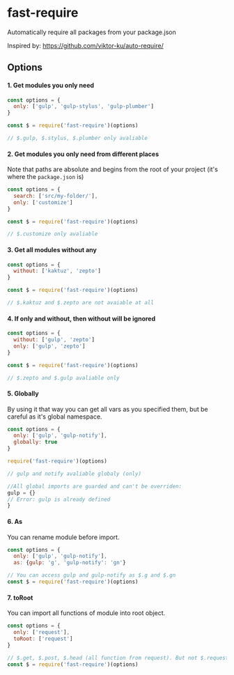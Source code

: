 # fast-require
Automatically require all packages from your package.json

Inspired by: https://github.com/viktor-ku/auto-require/

## Options

#### 1. Get modules you only need

```js
const options = {
  only: ['gulp', 'gulp-stylus', 'gulp-plumber']
}

const $ = require('fast-require')(options)

// $.gulp, $.stylus, $.plumber only avaliable
```

#### 2. Get modules you only need from different places

Note that paths are absolute and begins from the root of your project (it's where the `package.json` is)

```js
const options = {
  search: ['src/my-folder/'],
  only: ['customize']
}

const $ = require('fast-require')(options)

// $.customize only avaliable
```

#### 3. Get all modules without any

```js
const options = {
  without: ['kaktuz', 'zepto']
}

const $ = require('fast-require')(options)

// $.kaktuz and $.zepto are not avaiable at all
```

#### 4. If only and without, then without will be ignored

```js
const options = {
  without: ['gulp', 'zepto']
  only: ['gulp', 'zepto']
}

const $ = require('fast-require')(options)

// $.zepto and $.gulp avaliable only
```

#### 5. Globally

By using it that way you can get all vars as you specified them, but be careful as it's global namespace.

```js
const options = {
  only: ['gulp', 'gulp-notify'],
  globally: true
}

require('fast-require')(options)

// gulp and notify avaliable globaly (only)

//All global imports are guarded and can't be overriden:
gulp = {}
// Error: gulp is already defined
}
```

#### 6. As

You can rename module before import.

```js
const options = {
  only: ['gulp', 'gulp-notify'],
  as: {gulp: 'g', 'gulp-notify': 'gn'}

// You can access gulp and gulp-notify as $.g and $.gn
const $ = require('fast-require')(options)
```

#### 7. toRoot

You can import all functions of module into root object.

```js
const options = {
  only: ['request'],
  toRoot: ['request']
}

// $.get, $.post, $.head (all function from request). But not $.request
const $ = require('fast-require')(options)
```
